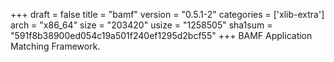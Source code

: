 +++
draft = false
title = "bamf"
version = "0.5.1-2"
categories = ['xlib-extra']
arch = "x86_64"
size = "203420"
usize = "1258505"
sha1sum = "591f8b38900ed054c19a501f240ef1295d2bcf55"
+++
BAMF Application Matching Framework.